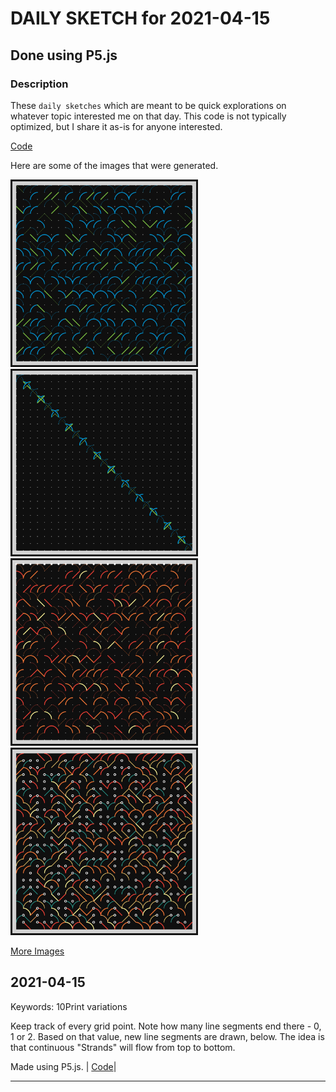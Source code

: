 # DAILY SKETCH for 2021-04-15

## Done using P5.js

### Description

These `daily sketches` which are meant to be quick explorations     on whatever topic interested me on that day. This code is not typically optimized, but I share it as-is     for anyone interested.

[Code](2021-04-15) 

Here are some of the images that were generated.

<img src = 'images/keep_2021-04-15-12-21-47.png' width = '300'> 
<img src = 'images/keep_2021-04-15-12-25-26.png' width = '300'> 
<img src = 'images/keep_2021-04-15-15-52-20.png' width = '300'> 
<img src = 'images/keep_2021-04-15-16-16-42.png' width = '300'> 


[More Images](2021-04-15/images) 

## 2021-04-15

Keywords: 10Print variations
 

 Keep track of every grid point. Note how many line segments end there - 0, 1 or 2.
 Based on that value, new line segments are drawn, below.
 The idea is that continuous "Strands" will flow from top to bottom.
 

Made using P5.js. | [Code](2021/2021-04-15/)| 

-----

